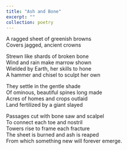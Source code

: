 ```yaml
---
title: "Ash and Bone"
excerpt: ""
collection: poetry
---
```

A ragged sheet of greenish browns  
Covers jagged, ancient crowns

Strewn like shards of broken bone  
Wind and rain make marrow shown  
Wielded by Earth, her skills to hone  
A hammer and chisel to sculpt her own

They settle in the gentle shade  
Of ominous, beautiful spines long made  
Acres of homes and crops outlaid  
Land fertilized by a giant slayed

Passages cut with bone saw and scalpel  
To connect each toe and nostril  
Towers rise to frame each fracture  
The sheet is burned and ash is reaped  
From which something new will forever emerge.
